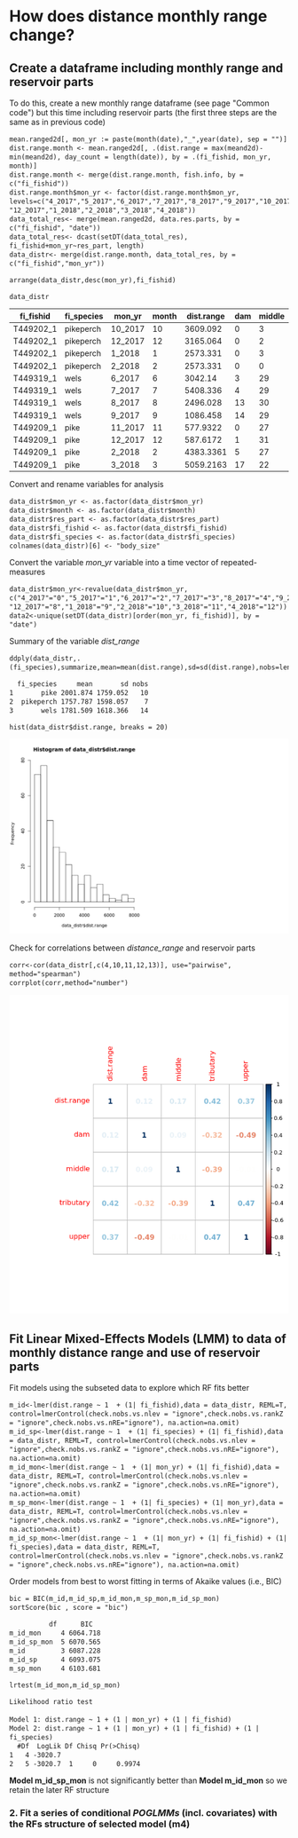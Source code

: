 # How does distance monthly range change?

## Create a dataframe including monthly range and reservoir parts

To do this, create a new monthly range dataframe (see page "Common code") but this time including reservoir parts (the first three steps are the same as in previous code)

```
mean.ranged2d[, mon_yr := paste(month(date),"_",year(date), sep = "")]
dist.range.month <- mean.ranged2d[, .(dist.range = max(meand2d)-min(meand2d), day_count = length(date)), by = .(fi_fishid, mon_yr, month)]
dist.range.month <- merge(dist.range.month, fish.info, by = c("fi_fishid"))
dist.range.month$mon_yr <- factor(dist.range.month$mon_yr, levels=c("4_2017","5_2017","6_2017","7_2017","8_2017","9_2017","10_2017","11_2017", "12_2017","1_2018","2_2018","3_2018","4_2018"))
data_total_res<- merge(mean.ranged2d, data.res.parts, by = c("fi_fishid", "date"))
data_total_res<- dcast(setDT(data_total_res), fi_fishid+mon_yr~res_part, length)
data_distr<- merge(dist.range.month, data_total_res, by = c("fi_fishid","mon_yr"))
```
```
arrange(data_distr,desc(mon_yr),fi_fishid)
```
```
data_distr
```

| fi_fishid | fi_species | mon_yr  | month | dist.range | dam | middle | tributary | upper | day_count | ca_tl_mm | ca_weight_g | fi_sex |
|-----------|------------|---------|-------|------------|-----|--------|-----------|-------|-----------|----------|-------------|--------|
| T449202_1 | pikeperch  | 10_2017 | 10    | 3609.092   | 0   | 3      | 9         | 27    | 31        | 430      | 605         | M      |
| T449202_1 | pikeperch  | 12_2017 | 12    | 3165.064   | 0   | 2      | 20        | 15    | 31        | 430      | 605         | M      |
| T449202_1 | pikeperch  | 1_2018  | 1     | 2573.331   | 0   | 3      | 23        | 12    | 31        | 430      | 605         | M      |
| T449202_1 | pikeperch  | 2_2018  | 2     | 2573.331   | 0   | 0      | 25        | 6     | 28        | 430      | 605         | M      |
| T449319_1 | wels       | 6_2017  | 6     | 3042.14    | 3   | 29     | 4         | 5     | 29        | 1070     | 7700        | M      |
| T449319_1 | wels       | 7_2017  | 7     | 5408.336   | 4   | 29     | 3         | 8     | 31        | 1070     | 7700        | M      |
| T449319_1 | wels       | 8_2017  | 8     | 2496.028   | 13  | 30     | 0         | 6     | 30        | 1070     | 7700        | M      |
| T449319_1 | wels       | 9_2017  | 9     | 1086.458   | 14  | 29     | 0         | 0     | 29        | 1070     | 7700        | M      |
| T449209_1 | pike       | 11_2017 | 11    | 577.9322   | 0   | 27     | 0         | 22    | 27        | 640      | 1750        | X      |
| T449209_1 | pike       | 12_2017 | 12    | 587.6172   | 1   | 31     | 0         | 21    | 31        | 640      | 1750        | X      |
| T449209_1 | pike       | 2_2018  | 2     | 4383.3361  | 5   | 27     | 0         | 22    | 28        | 640      | 1750        | X      |
| T449209_1 | pike       | 3_2018  | 3     | 5059.2163  | 17  | 22     | 2         | 12    | 31        | 640      | 1750        | X      |

Convert and rename variables for analysis
```
data_distr$mon_yr <- as.factor(data_distr$mon_yr)
data_distr$month <- as.factor(data_distr$month)
data_distr$res_part <- as.factor(data_distr$res_part)
data_distr$fi_fishid <- as.factor(data_distr$fi_fishid)
data_distr$fi_species <- as.factor(data_distr$fi_species)
colnames(data_distr)[6] <- "body_size"
```
Convert the variable _mon_yr_ variable into a time vector of repeated-measures
```
data_distr$mon_yr<-revalue(data_distr$mon_yr, c("4_2017"="0","5_2017"="1","6_2017"="2","7_2017"="3","8_2017"="4","9_2017"="5","10_2017"="6","11_2017"="7", "12_2017"="8","1_2018"="9","2_2018"="10","3_2018"="11","4_2018"="12"))
data2<-unique(setDT(data_distr)[order(mon_yr, fi_fishid)], by = "date")
```

Summary of the variable  _dist_range_
```
ddply(data_distr,.(fi_species),summarize,mean=mean(dist.range),sd=sd(dist.range),nobs=length(unique(fi_fishid)))
```
```
  fi_species     mean       sd nobs
1       pike 2001.874 1759.052   10
2  pikeperch 1757.787 1598.057    7
3       wels 1781.509 1618.366   14
```
```
hist(data_distr$dist.range, breaks = 20)
```
![Dist_range](/Plots/Dist_range_hist.png "Dist_range")

Check for correlations between _distance_range_ and reservoir parts
```
corr<-cor(data_distr[,c(4,10,11,12,13)], use="pairwise", method="spearman")
corrplot(corr,method="number")
```
![Dist_range](/Plots/Dist_range_corr.png "Dist_range")

## Fit Linear Mixed-Effects Models (LMM) to data of monthly distance range and use of reservoir parts

Fit models using the subseted data to explore which RF fits better
```
m_id<-lmer(dist.range ~ 1  + (1| fi_fishid),data = data_distr, REML=T, control=lmerControl(check.nobs.vs.nlev = "ignore",check.nobs.vs.rankZ = "ignore",check.nobs.vs.nRE="ignore"), na.action=na.omit)
m_id_sp<-lmer(dist.range ~ 1  + (1| fi_species) + (1| fi_fishid),data = data_distr, REML=T, control=lmerControl(check.nobs.vs.nlev = "ignore",check.nobs.vs.rankZ = "ignore",check.nobs.vs.nRE="ignore"), na.action=na.omit)
m_id_mon<-lmer(dist.range ~ 1  + (1| mon_yr) + (1| fi_fishid),data = data_distr, REML=T, control=lmerControl(check.nobs.vs.nlev = "ignore",check.nobs.vs.rankZ = "ignore",check.nobs.vs.nRE="ignore"), na.action=na.omit)
m_sp_mon<-lmer(dist.range ~ 1  + (1| fi_species) + (1| mon_yr),data = data_distr, REML=T, control=lmerControl(check.nobs.vs.nlev = "ignore",check.nobs.vs.rankZ = "ignore",check.nobs.vs.nRE="ignore"), na.action=na.omit)
m_id_sp_mon<-lmer(dist.range ~ 1  + (1| mon_yr) + (1| fi_fishid) + (1| fi_species),data = data_distr, REML=T, control=lmerControl(check.nobs.vs.nlev = "ignore",check.nobs.vs.rankZ = "ignore",check.nobs.vs.nRE="ignore"), na.action=na.omit)
```
Order models from best to worst fitting in terms of Akaike values (i.e., BIC)
```
bic = BIC(m_id,m_id_sp,m_id_mon,m_sp_mon,m_id_sp_mon)
sortScore(bic , score = "bic")
```
```
          df      BIC
m_id_mon     4 6064.718
m_id_sp_mon  5 6070.565
m_id         3 6087.228
m_id_sp      4 6093.075
m_sp_mon     4 6103.681
```
```
lrtest(m_id_mon,m_id_sp_mon)
```
```
Likelihood ratio test

Model 1: dist.range ~ 1 + (1 | mon_yr) + (1 | fi_fishid)
Model 2: dist.range ~ 1 + (1 | mon_yr) + (1 | fi_fishid) + (1 | fi_species)
  #Df  LogLik Df Chisq Pr(>Chisq)
1   4 -3020.7
2   5 -3020.7  1     0     0.9974
```
**Model m_id_sp_mon** is not significantly better than **Model m_id_mon** so we retain the later RF structure

### 2. Fit a series of conditional _POGLMMs_ (incl. covariates) with the RFs structure of selected model (m4)
